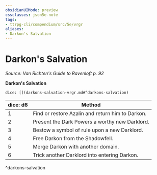 ```yaml
---
obsidianUIMode: preview
cssclasses: json5e-note
tags:
- ttrpg-cli/compendium/src/5e/vrgr
aliases:
- Darkon's Salvation
---
```

# Darkon's Salvation
*Source: Van Richten's Guide to Ravenloft p. 92* 

**Darkon's Salvation**

`dice: [](darkons-salvation-vrgr.md#^darkons-salvation)`

| dice: d6 | Method |
|----------|--------|
| 1 | Find or restore Azalin and return him to Darkon. |
| 2 | Present the Dark Powers a worthy new Darklord. |
| 3 | Bestow a symbol of rule upon a new Darklord. |
| 4 | Free Darkon from the Shadowfell. |
| 5 | Merge Darkon with another domain. |
| 6 | Trick another Darklord into entering Darkon. |
^darkons-salvation